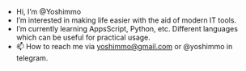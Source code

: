 - Hi, I’m @Yoshimmo
- I’m interested in making life easier with the aid of modern IT tools.
- I’m currently learning AppsScript, Python, etc. Different languages which can be useful for practical usage.
- 📫 How to reach me via yoshimmo@gmail.com or @yoshimmo in telegram.

<!---
Yoshimmo/Yoshimmo is a ✨ special ✨ repository because its `README.md` (this file) appears on your GitHub profile.
You can click the Preview link to take a look at your changes.
--->
